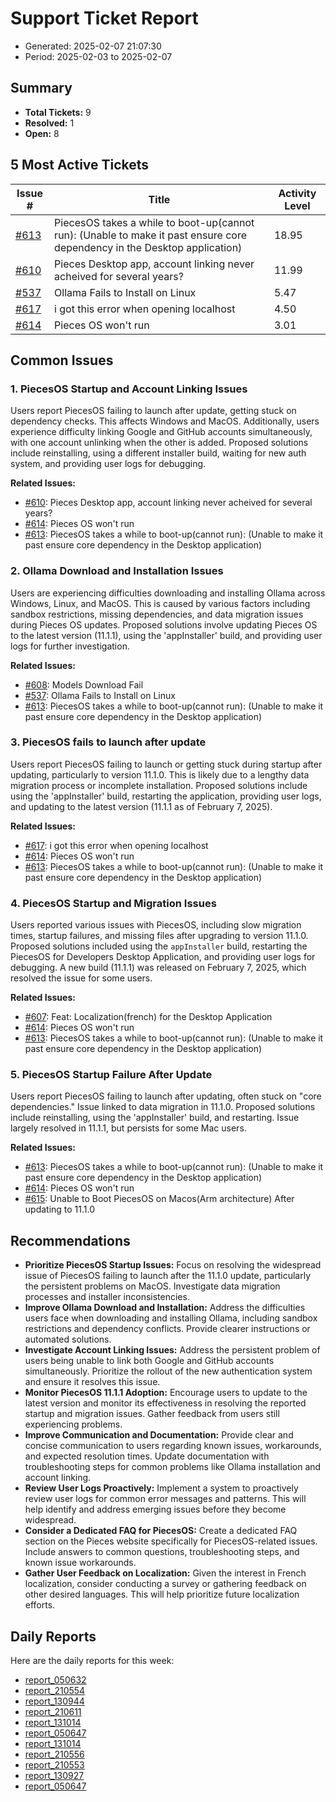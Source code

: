 # Support Ticket Report
- Generated: 2025-02-07 21:07:30
- Period: 2025-02-03 to 2025-02-07

## Summary
- **Total Tickets:** 9
- **Resolved:** 1
- **Open:** 8

## 5 Most Active Tickets
| Issue # | Title | Activity Level |
|---------|-------|----------------|
| [#613](https://github.com/pieces-app/support/issues/613) | PiecesOS takes a while to boot-up(cannot run): (Unable to make it past ensure core dependency in the Desktop application) | 18.95 |
| [#610](https://github.com/pieces-app/support/issues/610) | Pieces Desktop app, account linking never acheived for several years? | 11.99 |
| [#537](https://github.com/pieces-app/support/issues/537) | Ollama Fails to Install on Linux | 5.47 |
| [#617](https://github.com/pieces-app/support/issues/617) | i got this error when opening localhost | 4.50 |
| [#614](https://github.com/pieces-app/support/issues/614) | Pieces OS won't run | 3.01 |

## Common Issues
### 1. PiecesOS Startup and Account Linking Issues
Users report PiecesOS failing to launch after update, getting stuck on dependency checks. This affects Windows and MacOS.  Additionally, users experience difficulty linking Google and GitHub accounts simultaneously, with one account unlinking when the other is added. Proposed solutions include reinstalling, using a different installer build, waiting for new auth system, and providing user logs for debugging.

**Related Issues:**
- [#610](https://github.com/pieces-app/support/issues/610): Pieces Desktop app, account linking never acheived for several years?
- [#614](https://github.com/pieces-app/support/issues/614): Pieces OS won't run
- [#613](https://github.com/pieces-app/support/issues/613): PiecesOS takes a while to boot-up(cannot run): (Unable to make it past ensure core dependency in the Desktop application)

### 2. Ollama Download and Installation Issues
Users are experiencing difficulties downloading and installing Ollama across Windows, Linux, and MacOS.  This is caused by various factors including sandbox restrictions, missing dependencies, and data migration issues during Pieces OS updates.  Proposed solutions involve updating Pieces OS to the latest version (11.1.1), using the 'appInstaller' build, and providing user logs for further investigation.

**Related Issues:**
- [#608](https://github.com/pieces-app/support/issues/608): Models Download Fail
- [#537](https://github.com/pieces-app/support/issues/537): Ollama Fails to Install on Linux
- [#613](https://github.com/pieces-app/support/issues/613): PiecesOS takes a while to boot-up(cannot run): (Unable to make it past ensure core dependency in the Desktop application)

### 3. PiecesOS fails to launch after update
Users report PiecesOS failing to launch or getting stuck during startup after updating, particularly to version 11.1.0. This is likely due to a lengthy data migration process or incomplete installation. Proposed solutions include using the 'appInstaller' build, restarting the application, providing user logs, and updating to the latest version (11.1.1 as of February 7, 2025).

**Related Issues:**
- [#617](https://github.com/pieces-app/support/issues/617): i got this error when opening localhost
- [#614](https://github.com/pieces-app/support/issues/614): Pieces OS won't run
- [#613](https://github.com/pieces-app/support/issues/613): PiecesOS takes a while to boot-up(cannot run): (Unable to make it past ensure core dependency in the Desktop application)

### 4. PiecesOS Startup and Migration Issues
Users reported various issues with PiecesOS, including slow migration times, startup failures, and missing files after upgrading to version 11.1.0.  Proposed solutions included using the `appInstaller` build, restarting the PiecesOS for Developers Desktop Application, and providing user logs for debugging. A new build (11.1.1) was released on February 7, 2025, which resolved the issue for some users.

**Related Issues:**
- [#607](https://github.com/pieces-app/support/issues/607): Feat: Localization(french) for the Desktop Application
- [#614](https://github.com/pieces-app/support/issues/614): Pieces OS won't run
- [#613](https://github.com/pieces-app/support/issues/613): PiecesOS takes a while to boot-up(cannot run): (Unable to make it past ensure core dependency in the Desktop application)

### 5. PiecesOS Startup Failure After Update
Users report PiecesOS failing to launch after updating, often stuck on "core dependencies." Issue linked to data migration in 11.1.0. Proposed solutions include reinstalling, using the 'appInstaller' build, and restarting. Issue largely resolved in 11.1.1, but persists for some Mac users.

**Related Issues:**
- [#613](https://github.com/pieces-app/support/issues/613): PiecesOS takes a while to boot-up(cannot run): (Unable to make it past ensure core dependency in the Desktop application)
- [#614](https://github.com/pieces-app/support/issues/614): Pieces OS won't run
- [#615](https://github.com/pieces-app/support/issues/615): Unable to Boot PiecesOS on Macos(Arm architecture) After updating to 11.1.0


## Recommendations
- **Prioritize PiecesOS Startup Issues:** Focus on resolving the widespread issue of PiecesOS failing to launch after the 11.1.0 update, particularly the persistent problems on MacOS. Investigate data migration processes and installer inconsistencies.
- **Improve Ollama Download and Installation:** Address the difficulties users face when downloading and installing Ollama, including sandbox restrictions and dependency conflicts. Provide clearer instructions or automated solutions.
- **Investigate Account Linking Issues:** Address the persistent problem of users being unable to link both Google and GitHub accounts simultaneously. Prioritize the rollout of the new authentication system and ensure it resolves this issue.
- **Monitor PiecesOS 11.1.1 Adoption:** Encourage users to update to the latest version and monitor its effectiveness in resolving the reported startup and migration issues. Gather feedback from users still experiencing problems.
- **Improve Communication and Documentation:** Provide clear and concise communication to users regarding known issues, workarounds, and expected resolution times. Update documentation with troubleshooting steps for common problems like Ollama installation and account linking.
- **Review User Logs Proactively:** Implement a system to proactively review user logs for common error messages and patterns. This will help identify and address emerging issues before they become widespread.
- **Consider a Dedicated FAQ for PiecesOS:** Create a dedicated FAQ section on the Pieces website specifically for PiecesOS-related issues. Include answers to common questions, troubleshooting steps, and known issue workarounds.
- **Gather User Feedback on Localization:** Given the interest in French localization, consider conducting a survey or gathering feedback on other desired languages. This will help prioritize future localization efforts.

## Daily Reports
Here are the daily reports for this week:

- [report_050632](daily/2025-02-04/report_050632.md)
- [report_210554](daily/2025-02-04/report_210554.md)
- [report_130944](daily/2025-02-04/report_130944.md)
- [report_210611](daily/2025-02-05/report_210611.md)
- [report_131014](daily/2025-02-05/report_131014.md)
- [report_050647](daily/2025-02-05/report_050647.md)
- [report_131014](daily/2025-02-06/report_131014.md)
- [report_210556](daily/2025-02-06/report_210556.md)
- [report_210553](daily/2025-02-07/report_210553.md)
- [report_130927](daily/2025-02-07/report_130927.md)
- [report_050647](daily/2025-02-07/report_050647.md)
